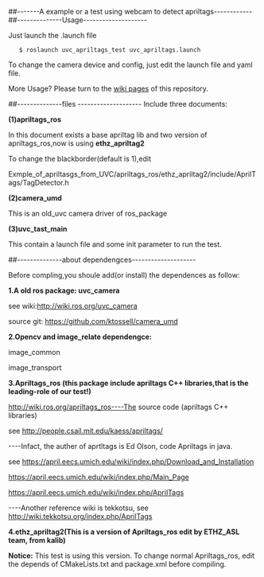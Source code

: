 ##-------A example or a test  using webcam to detect  apriltags------------
##--------------Usage--------------------

   Just launch the .launch file
   
```
   $ roslaunch uvc_apriltags_test uvc_apriltags.launch
```
 
   To change the camera device and config, just edit the launch file and yaml file.

   More Usage? Please turn to the  [wiki pages](https://bitbucket.org/HITSZ-NRSL/hitsz_apriltags_ros/wiki/Home) of this repository.

##--------------files --------------------
Include three documents:

**(1)apriltags_ros**

   In this document exists a base apriltag lib and two version of apriltags_ros,now is using **ethz_apriltag2**

   To change the blackborder(default is 1),edit 

   Exmple_of_apriltasgs_from_UVC/apriltags_ros/ethz_apriltag2/include/AprilTags/TagDetector.h

**(2)camera_umd**

   This is an old_uvc camera driver of ros_package
    
**(3)uvc_tast_main**

   This contain a launch file and some init parameter to run the test. 
    
##--------------about dependengces--------------------

Before compling,you shoule add(or install) the dependences as follow:

**1.A old ros package:   uvc_camera**

   see wiki:http://wiki.ros.org/uvc_camera

   source git:   https://github.com/ktossell/camera_umd

**2.Opencv and image_relate dependengce:**

   image_common
   
   image_transport
   
**3.Apriltags_ros (this package include apriltags C++ libraries,that is the leading-role of our test!)**

   http://wiki.ros.org/apriltags_ros----The source code (apriltags C++ libraries) 

   see   http://people.csail.mit.edu/kaess/apriltags/

   ----Infact, the auther of aprtltags is Ed Olson, code Apriltags in java.
   
   see https://april.eecs.umich.edu/wiki/index.php/Download_and_Installation

   https://april.eecs.umich.edu/wiki/index.php/Main_Page

   https://april.eecs.umich.edu/wiki/index.php/AprilTags

   ----Another reference wiki is tekkotsu, see http://wiki.tekkotsu.org/index.php/AprilTags
   
**4.ethz_apriltag2(This is a version of Apriltags_ros edit by ETHZ_ASL team, from kalib)**

  **Notice:**    This test is using this version. To change normal Apriltags_ros, edit the depends of CMakeLists.txt and package.xml before compiling.


